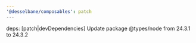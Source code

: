 ```yaml
---
'@desselbane/composables': patch
---
```


deps: [patch|devDependencies] Update package @types/node from 24.3.1 to 24.3.2
